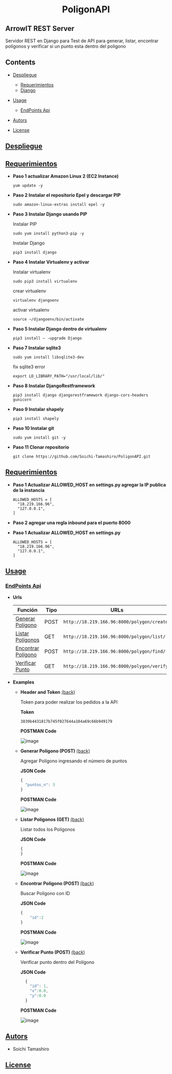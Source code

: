 <h1 align="center">PoligonAPI</h1>

## ArrowIT REST Server

Servidor REST en Django para Test de API para generar, listar, encontrar polígonos y verificar si un punto esta dentro del poligono

## Contents

- [Despliegue](#Despliegue)

  - [Requerimientos](#Requerimientos)
  - [Django](#Django)

- [Usage](#Usage)

  - [EndPoints Api](#EndPoints-Api)

- [Autors](#Autors)
- [License](#License)

## [Despliegue](#Contents)

## [Requerimientos](#Contents)

- <b>Paso 1 actualizar Amazon Linux 2 (EC2 Instance)</b>

  ```
  yum update -y
  ```

- <b>Paso 2 Instalar el repositorio Epel y descargar PIP</b>

  ```
  sudo amazon-linux-extras install epel -y
  ```

- <b>Paso 3 Instalar Django usando PIP</b>

  Instalar PIP

  ```
  sudo yum install python3-pip -y
  ```

  Instalar Django

  ```
  pip3 install django
  ```

- <b>Paso 4 Instalar Virtualenv y activar</b>

  Instalar virtualenv

  ```
  sudo pip3 install virtualenv
  ```

  crear virtualenv

  ```
  virtualenv djangoenv
  ```

  activar virtualenv

  ```
  source ~/djangoenv/bin/activate
  ```

- <b>Paso 5 Instalar Django dentro de virtualenv</b>

  ```
  pip3 install – -upgrade Django
  ```

- <b>Paso 7 Instalar sqlite3</b>

  ```
  sudo yum install libsqlite3-dev
  ```

  fix sqlite3 error

  ```
  export LD_LIBRARY_PATH="/usr/local/lib/"
  ```

- <b>Paso 8 Instalar DjangoRestframework</b>

  ```
  pip3 install django djangorestframework django-cors-headers gunicorn
  ```

- <b>Paso 9 Instalar shapely</b>

  ```
  pip3 install shapely
  ```

- <b>Paso 10 Instalar git</b>

  ```
  sudo yum install git -y
  ```

- <b>Paso 11 Clonar repositorio</b>

  ```
  git clone https://github.com/Soichi-Tamashiro/PoligonAPI.git
  ```

## [Requerimientos](#Contents)

- <b>Paso 1 Actualizar ALLOWED_HOST en settings.py agregar la IP publica de la instancia</b>

  ```
  ALLOWED_HOSTS = [
    "18.219.166.96",
    "127.0.0.1",
  ]
  ```

- <b>Paso 2 agregar una regla inbound para el puerto 8000</b>

- <b>Paso 1 Actualizar ALLOWED_HOST en settings.py</b>

  ```
  ALLOWED_HOSTS = [
    "18.219.166.96",
    "127.0.0.1",
  ]
  ```

## [Usage](#Contents)

### [EndPoints Api](#Contents)

- <b><a id="Polygon-urls-end">Urls</a></b>

  | Función                             | Tipo | URLs                                        |
  | ----------------------------------- | ---- | ------------------------------------------- |
  | [Generar Polígono](#Polygon-add)    | POST | `http://18.219.166.96:8000/polygon/create/` |
  | [Listar Polígonos](#Polygon-list)   | GET  | `http://18.219.166.96:8000/polygon/list/`   |
  | [Encontrar Polígono](#Polygon-find) | POST | `http://18.219.166.96:8000/polygon/find/`   |
  | [Verificar Punto](#Polygon-verify)  | GET  | `http://18.219.166.96:8000/polygon/verify/` |

- <b>Examples</b>

  - <b><a>Header and Token</a></b>
    [(back)](#Polygon-urls-end)

    Token para poder realizar los pedidos a la API

    <b>Token</b>

    ```
    3839b4431817b745f027644a104a69c66b949179
    ```

    <b>POSTMAN Code</b>

    ![image](https://user-images.githubusercontent.com/26827763/128678366-1b838804-f070-4b5c-b468-b64dace63d71.png)

  - <b><a id="Polygon-add">Generar Polígono (POST)</a></b>
    [(back)](#Polygon-urls-end)

    Agregar Polígono ingresando el número de puntos

    <b>JSON Code</b>

    ```javascript
    {
      "puntos_n": 3
    }
    ```

    <b>POSTMAN Code</b>

    ![image](https://user-images.githubusercontent.com/26827763/128677001-12c0ee15-3978-4bef-b484-fa932665318e.png)

  - <b><a id="Polygon-list">Listar Polígonos (GET)</a></b>
    [(back)](#Polygon-urls-end)

    Listar todos los Polígonos

    <b>JSON Code</b>

    ```javascript
    {
    }
    ```

    <b>POSTMAN Code</b>

    ![image](https://user-images.githubusercontent.com/26827763/128677098-b40ab564-7be7-4b5c-a3c5-74c18422871d.png)

  - <b><a id="Polygon-find">Encontrar Polígono (POST)</a></b>
    [(back)](#Polygon-urls-end)

    Buscar Polígono con ID

    <b>JSON Code</b>

    ```javascript
    {
        "id":2
    }
    ```

    <b>POSTMAN Code</b>

    ![image](https://user-images.githubusercontent.com/26827763/128677158-2d019d18-bfce-4de7-a1fe-5cd65a1dec63.png)

  - <b><a id="Polygon-verify">Verificar Punto (POST)</a></b>
    [(back)](#Polygon-urls-end)

    Verificar punto dentro del Polígono

    <b>JSON Code</b>

    ```javascript
      {
        "id": 1,
        "x":0.0,
        "y":0.0
      }
    ```

    <b>POSTMAN Code</b>

    ![image](https://user-images.githubusercontent.com/26827763/128677210-abf647d4-9219-4752-89a9-de8e694ff7af.png)

## [Autors](#Contents)

- Soichi Tamashiro

## [License](#Contents)

```

```

